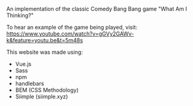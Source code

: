 An implementation of the classic Comedy Bang Bang game "What Am I Thinking?"

To hear an example of the game being played, visit: https://www.youtube.com/watch?v=gGVy2GAWv-k&feature=youtu.be&t=5m48s

This website was made using:
<ul>
  <li>Vue.js</li>
  <li>Sass</li>
  <li>npm</li>
  <li>handlebars</li>
  <li>BEM (CSS Methodology)</li>
  <li>Siimple (siimple.xyz)</li>
</ul>
